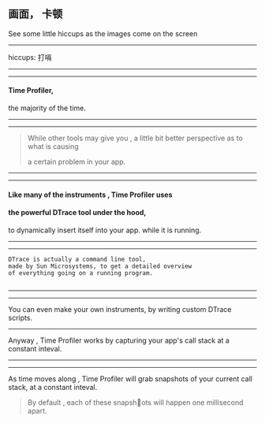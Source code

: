 
## 画面， 卡顿


See some little hiccups as the images come on the screen




<hr>


hiccups:        打嗝


<hr>




<hr>


#### Time Profiler,


the majority of the time.



<hr>







<hr>



> While other tools may give you ,
> a little bit better perspective as to what is causing
>
> a certain problem in your app.
>




<hr>


<hr>




#### Like many of the instruments , Time Profiler uses
#### the powerful DTrace tool under the hood,
to dynamically insert itself into your app.
while it is running.



<hr>


<hr>


```
DTrace is actually a command line tool,
made by Sun Microsystems, to get a detailed overview
of everything going on a running program.


```








<hr>


<hr>






You can even make your own instruments,
by writing custom DTrace scripts.



<hr>



Anyway , Time Profiler works by capturing your app's
call stack at a constant inteval.



<hr>


<hr>



As time moves along , Time Profiler will grab snapshots
of your current call stack, at a constant inteval.



> By default , each of these snapshots will happen
> one millisecond apart.

